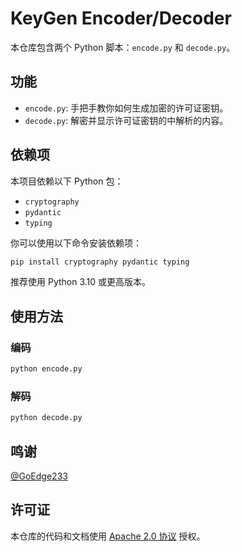 # KeyGen Encoder/Decoder

本仓库包含两个 Python 脚本：`encode.py` 和 `decode.py`。

## 功能

- `encode.py`: 手把手教你如何生成加密的许可证密钥。
- `decode.py`: 解密并显示许可证密钥的中解析的内容。

## 依赖项

本项目依赖以下 Python 包：

- `cryptography`
- `pydantic`
- `typing`

你可以使用以下命令安装依赖项：

```bash
pip install cryptography pydantic typing
```

推荐使用 Python 3.10 或更高版本。

## 使用方法

### 编码

```bash
python encode.py
```

### 解码

```bash
python decode.py
```

## 鸣谢

[@GoEdge233](https://t.me/goedge233)

## 许可证

本仓库的代码和文档使用 [Apache 2.0 协议](LICENSE) 授权。